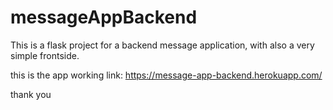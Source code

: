 # messageAppBackend
This is a flask project for a backend message application, with also a very simple frontside.

this is the app working link:
https://message-app-backend.herokuapp.com/

thank you
